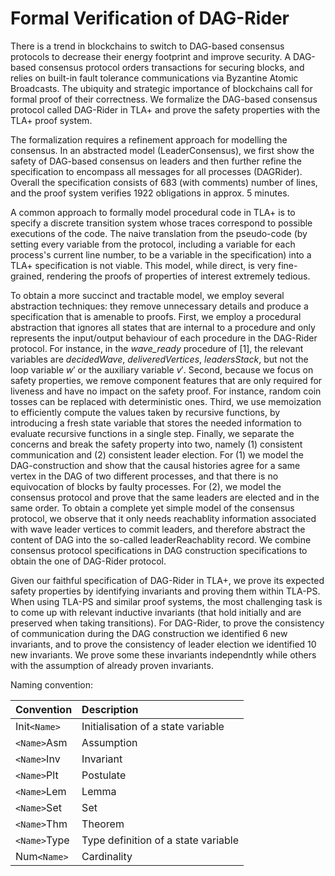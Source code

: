 # Formal Verification of DAG-Rider

There is a trend in blockchains to switch to DAG-based consensus protocols to decrease their energy footprint and improve security. A DAG-based consensus protocol orders transactions for securing blocks, and relies on built-in fault tolerance communications via Byzantine Atomic Broadcasts. The ubiquity and strategic importance of blockchains call for formal proof of their correctness. We formalize the DAG-based consensus protocol called DAG-Rider in TLA+ and prove the safety properties with the TLA+ proof system. 

The formalization requires a refinement approach for modelling the consensus. In an abstracted model (LeaderConsensus), we first show the safety of DAG-based consensus on leaders and then further refine the specification to encompass all messages for all processes (DAGRider). Overall the specification consists of 683 (with comments) number of lines, and the proof system verifies 1922 obligations in approx. 5 minutes.

A common approach to formally model procedural code in TLA+ is to specify a discrete transition system whose traces correspond to possible executions of the code. 
The naive translation from the pseudo-code (by setting every variable from the protocol, including a variable for each process's current line number, to be a variable in the specification) into a TLA+ specification is not viable. This model, while direct, is very fine-grained, rendering the proofs of properties of interest extremely tedious.

To obtain a more succinct and tractable model, we employ several abstraction techniques: they remove unnecessary details and produce a specification that is amenable to proofs. First, we employ a procedural abstraction that ignores all states that are internal to a procedure and only represents the input/output behaviour of each procedure in the DAG-Rider protocol. For instance, in the  $\mathit{wave\_ready}$ procedure of [1], the relevant variables  are $\mathit{decidedWave}$, $\mathit{deliveredVertices}$, $\mathit{leadersStack}$, but not the loop variable $w'$ or the auxiliary variable $v'$. 
Second, because we focus on safety properties, we remove component features that are only required for liveness and have no impact on the safety proof. For instance, random coin tosses can be replaced with deterministic ones.
Third, we use memoization to efficiently compute the values taken by recursive functions, by introducing a fresh state variable that stores the needed information to evaluate recursive functions in a single step.
Finally, we separate the concerns and break the safety property into two, namely (1) consistent communication and (2) consistent leader election. For (1) we model the DAG-construction and show that the causal histories agree for a same vertex in the DAG of two different processes, and that there is no equivocation of blocks by faulty processes. For (2), we model the consensus protocol and prove that the same leaders are elected and in the same order. To obtain a complete yet simple model of the consensus protocol, we observe that it only needs reachablity information associated with wave leader vertices to commit leaders, and therefore abstract the content of DAG into the so-called leaderReachablity record. We combine consensus protocol specifications in DAG construction specifications to obtain the one of DAG-Rider protocol. 

Given our faithful specification of DAG-Rider in TLA+, we prove its expected safety properties by identifying invariants and proving them within TLA-PS. When using TLA-PS and similar proof systems, the most challenging task is to come up with relevant inductive invariants (that hold initially and are preserved when taking transitions). For DAG-Rider, to prove the consistency of communication during the DAG construction we identified 6 new invariants, and to prove the consistency of leader election we identified 10 new invariants. We prove some these invariants independntly while others with the assumption of already proven invariants.


Naming convention:

| Convention | Description |
| :---       | :--- |
| Init`<Name>`| Initialisation of a state variable |
| `<Name>`Asm | Assumption |
| `<Name>`Inv | Invariant |
| `<Name>`Plt  | Postulate |
| `<Name>`Lem | Lemma |
| `<Name>`Set | Set |
| `<Name>`Thm | Theorem |
| `<Name>`Type | Type definition of a state variable |
| Num`<Name>` | Cardinality |

